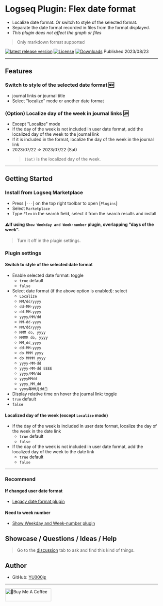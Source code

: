 # Logseq Plugin: Flex date format

- Localize date format. Or switch to style of the selected format.
- Separate the date format recorded in files from the format displayed.
- *This plugin does not affect the graph or files*
> Only markdown format supported

[![latest release version](https://img.shields.io/github/v/release/YU000jp/logseq-plugin-flex-date-format)](https://github.com/YU000jp/logseq-plugin-flex-date-format/releases)
[![License](https://img.shields.io/github/license/YU000jp/logseq-plugin-flex-date-format?color=blue)](https://github.com/YU000jp/logseq-plugin-flex-date-format/LICENSE)
[![Downloads](https://img.shields.io/github/downloads/YU000jp/logseq-plugin-flex-date-format/total.svg)](https://github.com/YU000jp/logseq-plugin-flex-date-format/releases)
 Published 2023/08/23

---

## Features

### Switch to style of the selected date format 🆕

- journal links or journal title
- Select "localize" mode or another date format

### (Option) Localize day of the week in journal links 🆙

- Except "Localize" mode
- If the day of the week is not included in user date format, add the localized day of the week to the journal link
- If it is included in the format, localize the day of the week in the journal link
- 2023/07/22 => 2023/07/22 (Sat)
  > `(Sat)` is the localized day of the week.

---

## Getting Started

### Install from Logseq Marketplace

- Press [`---`] on the top right toolbar to open [`Plugins`]
- Select `Marketplace`
- Type `Flex` in the search field, select it from the search results and install

#### ⚠️If using `Show Weekday and Week-number` plugin, overlapping "days of the week".

  > Turn it off in the plugin settings.

### Plugin settings

#### Switch to style of the selected date format

- Enable selected date format: toggle
  - `true` default
  - `false`
- Select date format  (if the above option is enabled): select
  - `Localize`
  - `MM/dd/yyyy`
  - `dd-MM-yyyy`
  - `dd.MM.yyyy`
  - `yyyy/MM/dd`
  - `MM-dd-yyyy`
  - `MM/dd/yyyy`
  - `MMM do, yyyy`
  - `MMMM do, yyyy`
  - `MM_dd_yyyy`
  - `dd-MM-yyyy`
  - `do MMM yyyy`
  - `do MMMM yyyy`
  - `yyyy-MM-dd`
  - `yyyy-MM-dd EEEE`
  - `yyyy/MM/dd`
  - `yyyyMMdd`
  - `yyyy_MM_dd`
  - `yyyy年MM月dd日`
-  Display relative time on hover the journal link: toggle
  - `true` default
  - `false`

#### Localized day of the week (except `Localize` mode)

- If the day of the week is included in user date format, localize the day of the week in the date link
  - `true` default
  - `false`
- If the day of the week is not included in user date format, add the localized day of the week to the date link
  - `true` default
  - `false`

---

### Recommend

#### If changed user date format

- [Legacy date format plugin](https://github.com/YU000jp/logseq-plugin-legacy-date-format)

#### Need to week number

- [Show Weekday and Week-number plugin](https://github.com/YU000jp/logseq-plugin-show-weekday-and-week-number/)

## Showcase / Questions / Ideas / Help

> Go to the [discussion](https://github.com/YU000jp/logseq-plugin-flex-date-format/discussions) tab to ask and find this kind of things.

## Author

- GitHub: [YU000jp](https://github.com/YU000jp)

---

<a href="https://www.buymeacoffee.com/yu000japan" target="_blank"><img src="https://cdn.buymeacoffee.com/buttons/v2/default-violet.png" alt="🍌Buy Me A Coffee" style="height: 42px;width: 152px" ></a>
